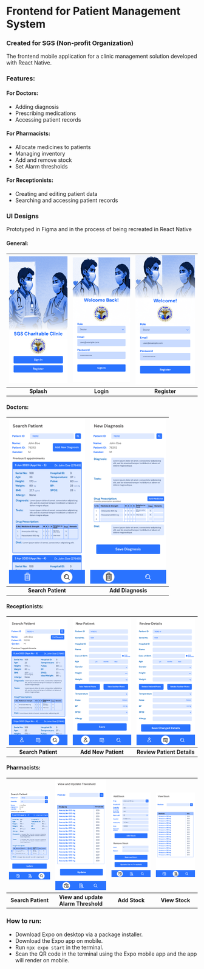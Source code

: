 # Frontend for Patient Management System

### Created for SGS (Non-profit Organization)

The frontend mobile application for a clinic management solution developed with React Native.

### Features:

#### For Doctors:

- Adding diagnosis
- Prescribing medications
- Accessing patient records

#### For Pharmacists:

- Allocate medicines to patients
- Managing inventory
- Add and remove stock
- Set Alarm thresholds

#### For Receptionists:

- Creating and editing patient data
- Searching and accessing patient records

### UI Designs

Prototyped in Figma and in the process of being recreated in React Native

#### General:

| <img src="./ui-images/First screen - all.png" width="200"> | <img src="./ui-images/Login - all.png" width="200"> | <img src="./ui-images/Register - all.png" width="200"> |
| :--------------------------------------------------------: | :-------------------------------------------------: | :----------------------------------------------------: |
|                         **Splash**                         |                      **Login**                      |                      **Register**                      |

#### Doctors:

| <img src="./ui-images/Search Patient Details - doctor.png" width="200"> | <img src="./ui-images/Add Diagnosis - doctor.png" width="200"> |
| :---------------------------------------------------------------------: | :------------------------------------------------------------: |
|                           **Search Patient**                            |                       **Add Diagnosis**                        |

#### Receptionists:

| <img src="./ui-images/Search Patient Details - receptionist.png" width="200"> | <img src="./ui-images/New Patient Details - receptionist.png" width="200"> | <img src="./ui-images/Review patient details - receptionist.png" width="200"> |
| :---------------------------------------------------------------------------: | :------------------------------------------------------------------------: | :---------------------------------------------------------------------------: |
|                              **Search Patient**                               |                            **Add New Patient**                             |                          **Review Patient Details**                           |

#### Pharmacists:

| <img src="./ui-images/Search Patient Details - pharmacist.png" width="200"> | <img src="./ui-images/View and update threshold - pharmacist.png" width="200"> | <img src="./ui-images/Add Stock - pharmacist.png" width="200"> | <img src="./ui-images/View Stock - pharmacist.png" width="200"> |
| :-------------------------------------------------------------------------: | :----------------------------------------------------------------------------: | :------------------------------------------------------------: | :-------------------------------------------------------------: |
|                             **Search Patient**                              |                      **View and update Alarm Threshold**                       |                         **Add Stock**                          |                         **View Stock**                          |

### How to run:

- Download Expo on desktop via a package installer.
- Download the Expo app on mobile.
- Run `npx expo start` in the terminal.
- Scan the QR code in the terminal using the Expo mobile app and the app will render on mobile.
